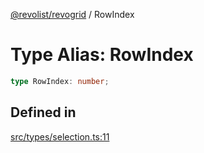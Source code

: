 [@revolist/revogrid](README.md) / RowIndex

# Type Alias: RowIndex

```ts
type RowIndex: number;
```

## Defined in

[src/types/selection.ts:11](https://github.com/revolist/revogrid/blob/541ed3c2070ab701e47c29bb6172b17d19a08816/src/types/selection.ts#L11)
